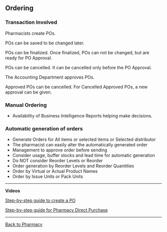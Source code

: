 ## Ordering

### Transaction Involved
Pharmacists create POs.

POs can be saved to be changed later.

POs can be finalized. Once finalized, POs can not be changed, but are ready for PO Approval.

POs can be cancelled. It can be cancelled only before the PO Approval.

The Accounting Department approves POs.

Approved POs can be cancelled. For Cancelled Approved POs, a new approval can be given. 

### Manual Ordering
* Availability of Business Intelligence Reports helping make decisions.

### Automatic generation of orders
* Generate Orders for All items or selected items or Selected distributor
* The pharmacist can easily alter the automatically generated order
* Management to approve order before sending
* Consider usage, buffer stocks and lead time for automatic generation
* Do NOT consider Reorder Levels or Reorder
* Order generation by Reorder Levels and Reorder Quantities
* Order by Virtual or Actual Product Names
* Order by Issue Units or Pack Units


***
**Videos**

[Step-by-step guide to create a PO](https://youtu.be/WKff8IeH-W8?si=h6xLNGR4D3_AUa_l)

[Step-by-step guide for Pharmacy Direct Purchase](https://youtu.be/4Xclh71ODbw?si=37KeLvwyZiP70snH)

***




[Back to Pharmacy](https://github.com/hmislk/hmis/wiki/Pharmacy)